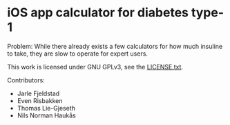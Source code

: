 # iOS app calculator for diabetes type-1

Problem: While there already exists a few calculators for how much insuline to
take, they are slow to operate for expert users.

This work is licensed under GNU GPLv3, see the [LICENSE.txt](LICENSE.txt  ).

Contributors:

- Jarle Fjeldstad
- Even Risbakken
- Thomas Lie-Gjeseth
- Nils Norman Haukås
